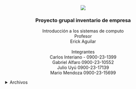 <a name="readme-top"></a>

<br />
<div align="center">
    <a href="https://umg.edu.gt">
        <img src="https://umg.edu.gt/assets/umg.png">
    </a>
    <h3 align="center">Proyecto grupal inventario de empresa</h3>
    <p align="center">
    Introducción a los sistemas de computo<br>
    Profesor<br>
    Erick Aguilar<br><br>
    Integrantes <br>
    Carlos Interiano - 0900-23-1399 <br>
    Gabriel Alfaro 0900-23-10552 <br>
    Julio Uyú 0900-23-17139 <br>
    Mario Mendoza 0900-23-15699 <br>
    </p>
</div>

<details>
  <summary>Archivos</summary>
  <ol>
    <li>
      /BD/
      <ul>
        <li>register.php</li>
        <li>user.php</li>
      </ul>
    </li>
    <li>
      /css/
      <ul>
        <li>style.css</li>
      </ul>
    </li>    
    <li>
      /html/
      <ul>
        <li>mainInventario.php</li>
        <li>registro.html</li>
      </ul>
    </li>  
    <li>
      /js/
      <ul>
        <li>User.js</li>
      </ul>
    </li> 
    <li>
      /sqlite/
      <ul>
        <li>usuario.db</li>
      </ul>
    </li>  
    <li>
      /template/
      <ul>
        <li>class.php</li>
      </ul>
    </li>   
    <li>Index.html</li>
    <li>README.md</li>
  </ol>
</details>
